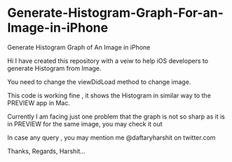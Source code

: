 Generate-Histogram-Graph-For-an-Image-in-iPhone
===============================================

Generate Histogram Graph of An Image in iPhone

Hi I have created this repository with a veiw to help iOS developers to generate Histogram from Image.

You need to change the viewDidLoad method to change image.

This code is working fine , it shows the Histogram in similar way to the PREVIEW app in Mac.

Currently I am facing just one problem that the graph is not so sharp as it is in PREVIEW for the same image, you may check it out

In case any query , you may mention me @daftaryharshit on twitter.com

Thanks,
Regards, 
Harshit...